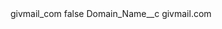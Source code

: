 <?xml version="1.0" encoding="UTF-8"?>
<CustomMetadata xmlns="http://soap.sforce.com/2006/04/metadata" xmlns:xsi="http://www.w3.org/2001/XMLSchema-instance" xmlns:xsd="http://www.w3.org/2001/XMLSchema">
    <label>givmail_com</label>
    <protected>false</protected>
    <values>
        <field>Domain_Name__c</field>
        <value xsi:type="xsd:string">givmail.com</value>
    </values>
</CustomMetadata>
